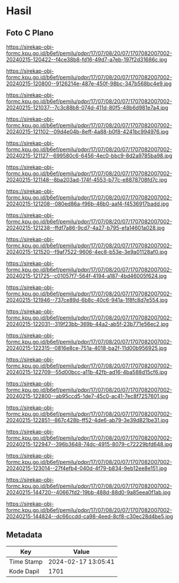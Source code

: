 # Hasil

## Foto C Plano

https://sirekap-obj-formc.kpu.go.id/b6ef/pemilu/pdpr/17/07/08/20/07/1707082007002-20240215-120422--f4ce38b8-fd16-49d7-a7eb-197f2d31686c.jpg

https://sirekap-obj-formc.kpu.go.id/b6ef/pemilu/pdpr/17/07/08/20/07/1707082007002-20240215-120800--9126214e-487e-450f-98bc-347b568bc4e9.jpg

https://sirekap-obj-formc.kpu.go.id/b6ef/pemilu/pdpr/17/07/08/20/07/1707082007002-20240215-121037--7c3c88b8-074d-411d-80f5-48b6d981e7a4.jpg

https://sirekap-obj-formc.kpu.go.id/b6ef/pemilu/pdpr/17/07/08/20/07/1707082007002-20240215-121102--09d4e04b-8eff-4a88-b0f8-4241bc994976.jpg

https://sirekap-obj-formc.kpu.go.id/b6ef/pemilu/pdpr/17/07/08/20/07/1707082007002-20240215-121127--699580c6-6456-4ec0-bbc9-8d2a9785ba98.jpg

https://sirekap-obj-formc.kpu.go.id/b6ef/pemilu/pdpr/17/07/08/20/07/1707082007002-20240215-121148--8ba203ad-174f-4553-b77c-e8878708fd7c.jpg

https://sirekap-obj-formc.kpu.go.id/b6ef/pemilu/pdpr/17/07/08/20/07/1707082007002-20240215-121208--080ed86a-f96b-46b0-aaf4-f4536917badd.jpg

https://sirekap-obj-formc.kpu.go.id/b6ef/pemilu/pdpr/17/07/08/20/07/1707082007002-20240215-121238--ffdf7a86-9cd7-4a27-b795-efa14601a028.jpg

https://sirekap-obj-formc.kpu.go.id/b6ef/pemilu/pdpr/17/07/08/20/07/1707082007002-20240215-121520--f9af7522-9606-4ec8-b53e-3e9a01128af0.jpg

https://sirekap-obj-formc.kpu.go.id/b6ef/pemilu/pdpr/17/07/08/20/07/1707082007002-20240215-121725--c01057f7-564f-4194-a187-4bd46005f624.jpg

https://sirekap-obj-formc.kpu.go.id/b6ef/pemilu/pdpr/17/07/08/20/07/1707082007002-20240215-121946--737ce89d-6b8c-40c6-941a-1f8fc8d7e554.jpg

https://sirekap-obj-formc.kpu.go.id/b6ef/pemilu/pdpr/17/07/08/20/07/1707082007002-20240215-122031--319f23bb-369b-44a2-ab5f-23b771e56ec2.jpg

https://sirekap-obj-formc.kpu.go.id/b6ef/pemilu/pdpr/17/07/08/20/07/1707082007002-20240215-122315--0816e8ce-751a-4018-ba2f-11d00b956925.jpg

https://sirekap-obj-formc.kpu.go.id/b6ef/pemilu/pdpr/17/07/08/20/07/1707082007002-20240215-122709--55d00bcc-a11b-42fb-ad16-4ba588d15cf6.jpg

https://sirekap-obj-formc.kpu.go.id/b6ef/pemilu/pdpr/17/07/08/20/07/1707082007002-20240215-122800--ab95ccd5-1de7-45c0-ac41-7ec8f7257601.jpg

https://sirekap-obj-formc.kpu.go.id/b6ef/pemilu/pdpr/17/07/08/20/07/1707082007002-20240215-122851--867c428b-ff52-4de6-ab79-3e39d821be31.jpg

https://sirekap-obj-formc.kpu.go.id/b6ef/pemilu/pdpr/17/07/08/20/07/1707082007002-20240215-122947--396b3648-74dc-4915-8079-c72229bfd648.jpg

https://sirekap-obj-formc.kpu.go.id/b6ef/pemilu/pdpr/17/07/08/20/07/1707082007002-20240215-123014--27f4efb4-040d-4f79-b834-9eb12ee8e151.jpg

https://sirekap-obj-formc.kpu.go.id/b6ef/pemilu/pdpr/17/07/08/20/07/1707082007002-20240215-144720--40667fd2-19bb-488d-88d0-9a85eea0f1ab.jpg

https://sirekap-obj-formc.kpu.go.id/b6ef/pemilu/pdpr/17/07/08/20/07/1707082007002-20240215-144824--dc66ccdd-ca98-4eed-8cf8-c30ec28d4be5.jpg


## Metadata

| Key        | Value               |
| ---------- | ------------------- |
| Time Stamp | 2024-02-17 13:05:41 |
| Kode Dapil | 1701                |




